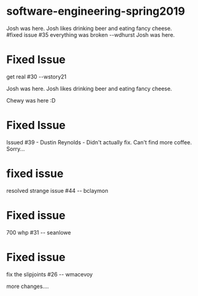 # software-engineering-spring2019

Josh was here.  Josh likes drinking beer and eating fancy cheese.  
#fixed issue #35 everything was broken --wdhurst
Josh was here.
# Fixed Issue

get real #30 --wstory21

Josh was here.  Josh likes drinking beer and eating fancy cheese.  


Chewy was here :D 



# Fixed Issue

Issued #39 - Dustin Reynolds - 
Didn't actually fix.  Can't find more coffee. Sorry...


# fixed issue 

resolved strange issue #44 -- bclaymon

# Fixed issue

700 whp #31 -- seanlowe

# Fixed issue

fix the slipjoints #26 -- wmacevoy

more changes....

